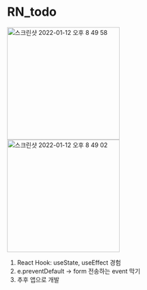# RN_todo

<p align="left">
<img width="263" alt="스크린샷 2022-01-12 오후 8 49 58" src="https://user-images.githubusercontent.com/93919347/149135155-b4cda7f4-846d-46fa-b0c3-49baf9d9b499.png">
<img width="263" alt="스크린샷 2022-01-12 오후 8 49 02" src="https://user-images.githubusercontent.com/93919347/149135068-65db1a49-a615-471a-b833-51d0efb98cf0.png">
<p>
  
1. React Hook: useState, useEffect 경험
2. e.preventDefault -> form 전송하는 event 막기
3. 추후 앱으로 개발

